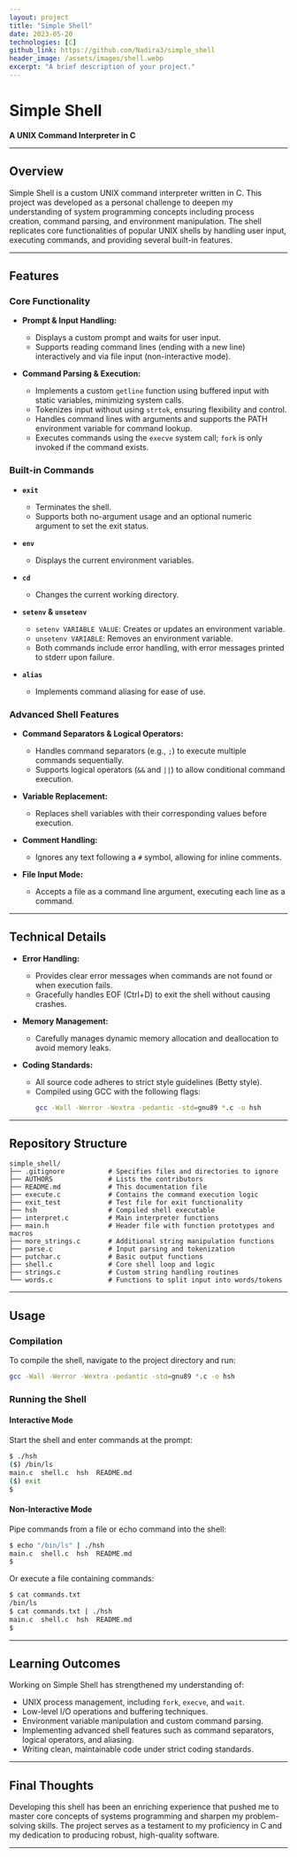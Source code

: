 ```yaml
---
layout: project
title: "Simple Shell"
date: 2023-05-20
technologies: [C]
github_link: https://github.com/Nadira3/simple_shell
header_image: /assets/images/shell.webp
excerpt: "A brief description of your project."
---
```

# Simple Shell

**A UNIX Command Interpreter in C**

---

## Overview

Simple Shell is a custom UNIX command interpreter written in C. This project was developed as a personal challenge to deepen my understanding of system programming concepts including process creation, command parsing, and environment manipulation. The shell replicates core functionalities of popular UNIX shells by handling user input, executing commands, and providing several built-in features.

---

## Features

### Core Functionality
- **Prompt & Input Handling:**  
  - Displays a custom prompt and waits for user input.
  - Supports reading command lines (ending with a new line) interactively and via file input (non-interactive mode).
  
- **Command Parsing & Execution:**  
  - Implements a custom `getline` function using buffered input with static variables, minimizing system calls.
  - Tokenizes input without using `strtok`, ensuring flexibility and control.
  - Handles command lines with arguments and supports the PATH environment variable for command lookup.
  - Executes commands using the `execve` system call; `fork` is only invoked if the command exists.

### Built-in Commands
- **`exit`**  
  - Terminates the shell.  
  - Supports both no-argument usage and an optional numeric argument to set the exit status.
  
- **`env`**  
  - Displays the current environment variables.

- **`cd`**  
  - Changes the current working directory.

- **`setenv` & `unsetenv`**  
  - `setenv VARIABLE VALUE`: Creates or updates an environment variable.
  - `unsetenv VARIABLE`: Removes an environment variable.
  - Both commands include error handling, with error messages printed to stderr upon failure.

- **`alias`**  
  - Implements command aliasing for ease of use.

### Advanced Shell Features
- **Command Separators & Logical Operators:**  
  - Handles command separators (e.g., `;`) to execute multiple commands sequentially.
  - Supports logical operators (`&&` and `||`) to allow conditional command execution.

- **Variable Replacement:**  
  - Replaces shell variables with their corresponding values before execution.

- **Comment Handling:**  
  - Ignores any text following a `#` symbol, allowing for inline comments.

- **File Input Mode:**  
  - Accepts a file as a command line argument, executing each line as a command.

---

## Technical Details

- **Error Handling:**  
  - Provides clear error messages when commands are not found or when execution fails.
  - Gracefully handles EOF (Ctrl+D) to exit the shell without causing crashes.

- **Memory Management:**  
  - Carefully manages dynamic memory allocation and deallocation to avoid memory leaks.

- **Coding Standards:**  
  - All source code adheres to strict style guidelines (Betty style).
  - Compiled using GCC with the following flags:
    ```bash
    gcc -Wall -Werror -Wextra -pedantic -std=gnu89 *.c -o hsh
    ```

---

## Repository Structure

```
simple_shell/
├── .gitignore           # Specifies files and directories to ignore
├── AUTHORS              # Lists the contributors
├── README.md            # This documentation file
├── execute.c            # Contains the command execution logic
├── exit_test            # Test file for exit functionality
├── hsh                  # Compiled shell executable
├── interpret.c          # Main interpreter functions
├── main.h               # Header file with function prototypes and macros
├── more_strings.c       # Additional string manipulation functions
├── parse.c              # Input parsing and tokenization
├── putchar.c            # Basic output functions
├── shell.c              # Core shell loop and logic
├── strings.c            # Custom string handling routines
└── words.c              # Functions to split input into words/tokens
```

---

## Usage

### Compilation

To compile the shell, navigate to the project directory and run:

```bash
gcc -Wall -Werror -Wextra -pedantic -std=gnu89 *.c -o hsh
```

### Running the Shell

#### Interactive Mode

Start the shell and enter commands at the prompt:

```bash
$ ./hsh
($) /bin/ls
main.c  shell.c  hsh  README.md
($) exit
$
```

#### Non-Interactive Mode

Pipe commands from a file or echo command into the shell:

```bash
$ echo "/bin/ls" | ./hsh
main.c  shell.c  hsh  README.md
$
```

Or execute a file containing commands:

```bash
$ cat commands.txt
/bin/ls
$ cat commands.txt | ./hsh
main.c  shell.c  hsh  README.md
$
```

---

## Learning Outcomes

Working on Simple Shell has strengthened my understanding of:
- UNIX process management, including `fork`, `execve`, and `wait`.
- Low-level I/O operations and buffering techniques.
- Environment variable manipulation and custom command parsing.
- Implementing advanced shell features such as command separators, logical operators, and aliasing.
- Writing clean, maintainable code under strict coding standards.

---

## Final Thoughts

Developing this shell has been an enriching experience that pushed me to master core concepts of systems programming and sharpen my problem-solving skills. The project serves as a testament to my proficiency in C and my dedication to producing robust, high-quality software.

---
